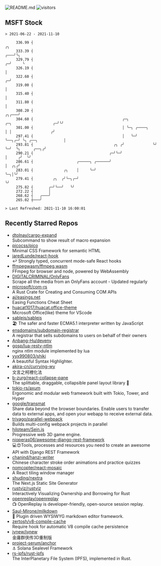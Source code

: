![README.md](https://github.com/Gerhut/Gerhut/workflows/README.md/badge.svg)
![visitors](https://visitors.vercel.app/Gerhut/Gerhut?token=8cf69d1f6813d272ef062726b6070c9be4ff72038cfe5a7ded7384a8da65d866)

## MSFT Stock

```
> 2021-06-22 - 2021-11-10

     336.99 ┤                                                                                                ╭╮  
     333.39 ┤                                                                                            ╭───╯╰╮ 
     329.79 ┤                                                                                          ╭─╯     ╰ 
     326.19 ┤                                                                                          │         
     322.60 ┤                                                                                        ╭─╯         
     319.00 ┤                                                                                        │           
     315.40 ┤                                                                                        │           
     311.80 ┤                                                                                        │           
     308.20 ┤                                                                                  ╭╮╭───╯           
     304.60 ┤                                         ╭─╮              ╭─╮                   ╭─╯╰╯               
     301.00 ┤                                         │ ╰─╮ ╭────╮     │ │                  ╭╯                   
     297.41 ┤                                         │   ╰─╯    ╰──╮╭─╯ ╰╮ ╭──╮            │                    
     293.81 ┤                                     ╭╮ ╭╯             ╰╯    ╰─╯  ╰╮      ╭──╮╭╯                    
     290.21 ┤                                   ╭─╯╰─╯                          │     ╭╯  ╰╯                     
     286.61 ┤                    ╭─────╮ ╭──────╯                               │  ╭╮╭╯                          
     283.01 ┤              ╭╮    │     ╰─╯                                      ╰─╮│╰╯                           
     279.41 ┤         ╭╮  ╭╯╰─╮╭─╯                                                ╰╯                             
     275.82 ┤       ╭─╯╰──╯   ╰╯                                                                                 
     272.22 ┤       │                                                                                            
     268.62 ┤   ╭───╯                                                                                            
     265.02 ┼───╯                                                                                                

> Last Refreshed: 2021-11-10 16:00:01
```

## Recently Starred Repos

- [dtolnay/cargo-expand](https://github.com/dtolnay/cargo-expand)  
  Subcommand to show result of macro expansion
- [picocss/pico](https://github.com/picocss/pico)  
  Minimal CSS Framework for semantic HTML
- [jaredLunde/react-hook](https://github.com/jaredLunde/react-hook)  
  ↩ Strongly typed, concurrent mode-safe React hooks
- [ffmpegwasm/ffmpeg.wasm](https://github.com/ffmpegwasm/ffmpeg.wasm)  
  FFmpeg for browser and node, powered by WebAssembly
- [DIGITALCRIMINAL/OnlyFans](https://github.com/DIGITALCRIMINAL/OnlyFans)  
  Scrape all the media from an OnlyFans account - Updated regularly
- [microsoft/com-rs](https://github.com/microsoft/com-rs)  
  A Rust Crate for Creating and Consuming COM APIs
- [ai/easings.net](https://github.com/ai/easings.net)  
  Easing Functions Cheat Sheet
- [huacat1017/huacat.office-theme](https://github.com/huacat1017/huacat.office-theme)  
  Microsoft Office(like) theme for VScode
- [sablejs/sablejs](https://github.com/sablejs/sablejs)  
  🏖️ The safer and faster ECMA5.1 interpreter written by JavaScript
- [ensdomains/subdomain-registrar](https://github.com/ensdomains/subdomain-registrar)  
  A registrar that sells subdomains to users on behalf of their owners
- [Anbang-Hu/devenv](https://github.com/Anbang-Hu/devenv)  
- [gosp/lua-resty-ntlm](https://github.com/gosp/lua-resty-ntlm)  
  nginx ntlm module implemented by lua
- [yyx990803/shiki](https://github.com/yyx990803/shiki)  
  A beautiful Syntax Highlighter.
- [akira-cn/currying-wy](https://github.com/akira-cn/currying-wy)  
  文言之柯裡化法
- [b-zurg/react-collapse-pane](https://github.com/b-zurg/react-collapse-pane)  
  The splittable, draggable, collapsible panel layout library 🎉
- [tokio-rs/axum](https://github.com/tokio-rs/axum)  
  Ergonomic and modular web framework built with Tokio, Tower, and Hyper
- [google/transmat](https://github.com/google/transmat)  
  Share data beyond the browser boundaries. Enable users to transfer data to external apps, and open your webapp to receive external data.
- [trivago/parallel-webpack](https://github.com/trivago/parallel-webpack)  
  Builds multi-config webpack projects in parallel
- [hiloteam/Sein.js](https://github.com/hiloteam/Sein.js)  
  Progressive web 3D game engine.
- [nioperas06/awesome-django-rest-framework](https://github.com/nioperas06/awesome-django-rest-framework)  
   💻😍Tools, processes and resources you need to create an awesome API with Django REST Framework
- [chanind/hanzi-writer](https://github.com/chanind/hanzi-writer)  
  Chinese character stroke order animations and practice quizzes
- [nomcopter/react-mosaic](https://github.com/nomcopter/react-mosaic)  
  A React tiling window manager
- [shuding/nextra](https://github.com/shuding/nextra)  
  The Next.js Static Site Generator
- [rustviz/rustviz](https://github.com/rustviz/rustviz)  
  Interactively Visualizing Ownership and Borrowing for Rust
- [openreplay/openreplay](https://github.com/openreplay/openreplay)  
  :tv: OpenReplay is developer-friendly, open-source session replay.
- [Saul-Mirone/milkdown](https://github.com/Saul-Mirone/milkdown)  
  🍼 Plugin driven WYSIWYG  markdown editor framework.
- [zertosh/v8-compile-cache](https://github.com/zertosh/v8-compile-cache)  
  Require hook for automatic V8 compile cache persistence
- [jynew/jynew](https://github.com/jynew/jynew)  
  金庸群侠传3D重制版
- [project-serum/anchor](https://github.com/project-serum/anchor)  
  ⚓ Solana Sealevel Framework
- [rs-ipfs/rust-ipfs](https://github.com/rs-ipfs/rust-ipfs)  
  The InterPlanetary File System (IPFS), implemented in Rust.
